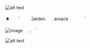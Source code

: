
![alt text](https://64.media.tumblr.com/b3ee87f4c8ed6dfdc63743d4b661556e/9ccc9e50117fbf7a-c6/s500x750/c13faf7e47bcf2cec2effcc8f41f063263b7eccb.pnj)



★ㅤㅤ۫ㅤㅤ  ㅤ۫Jaiden.   ㅤ𓈒 aroaceㅤׂㅤㅤㅤ۫ㅤ

![image](https://encrypted-tbn0.gstatic.com/images?q=tbn:ANd9GcRK1OOTsErup2w-2LiB2Wgea78lB0VeOfAzf8zpKGLsng&s) ㅤ𓈒 .ㅤ۫ㅤ  


![alt text](https://64.media.tumblr.com/b3ee87f4c8ed6dfdc63743d4b661556e/9ccc9e50117fbf7a-c6/s500x750/c13faf7e47bcf2cec2effcc8f41f063263b7eccb.pnj)
